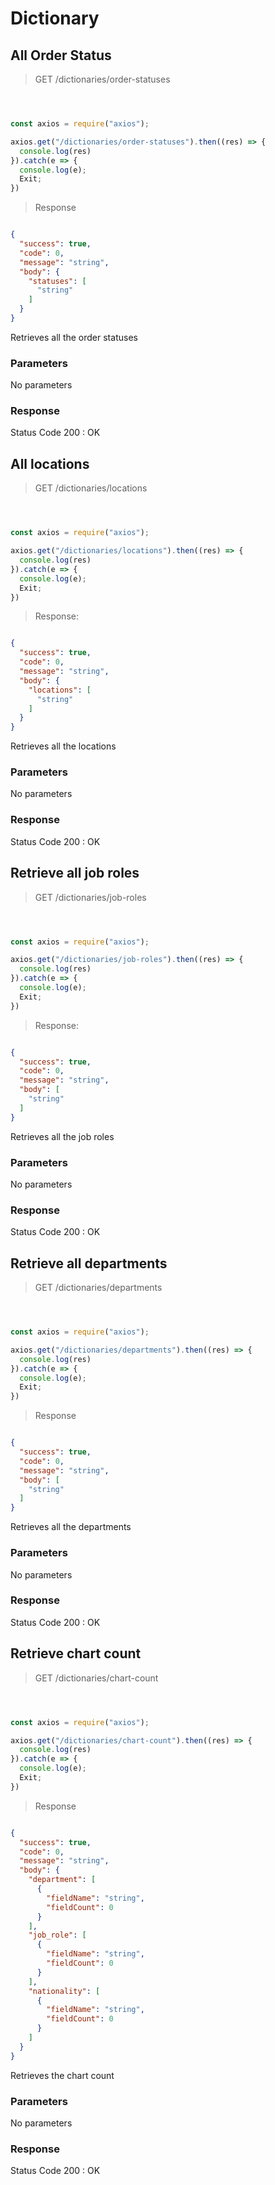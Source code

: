 # Dictionary

## All Order Status

> GET /dictionaries/order-statuses

```dart 

```

```shell

```

```javascript

const axios = require("axios");

axios.get("/dictionaries/order-statuses").then((res) => {
  console.log(res)
}).catch(e => {
  console.log(e);
  Exit;
})

```

> Response

```json

{
  "success": true,
  "code": 0,
  "message": "string",
  "body": {
    "statuses": [
      "string"
    ]
  }
}

```

Retrieves all the order statuses

### Parameters

No parameters

### Response

<aside class="success">
Status Code 200 : OK
</aside>

## All locations

> GET /dictionaries/locations

```dart

```

```shell

```

```javascript

const axios = require("axios");

axios.get("/dictionaries/locations").then((res) => {
  console.log(res)
}).catch(e => {
  console.log(e);
  Exit;
})

```

> Response:

```json

{
  "success": true,
  "code": 0,
  "message": "string",
  "body": {
    "locations": [
      "string"
    ]
  }
}

```

Retrieves all the locations

### Parameters

No parameters

### Response

<aside class="success">
Status Code 200 : OK
</aside>


## Retrieve all job roles

> GET /dictionaries/job-roles

```dart

```

```shell

```

```javascript

const axios = require("axios");

axios.get("/dictionaries/job-roles").then((res) => {
  console.log(res)
}).catch(e => {
  console.log(e);
  Exit;
})

```

> Response:

```json

{
  "success": true,
  "code": 0,
  "message": "string",
  "body": [
    "string"
  ]
}

```

Retrieves all the job roles

### Parameters

No parameters

### Response

<aside class="success">
Status Code 200 : OK
</aside>


## Retrieve all departments

> GET /dictionaries/departments

```dart

```

```shell

```

```javascript

const axios = require("axios");

axios.get("/dictionaries/departments").then((res) => {
  console.log(res)
}).catch(e => {
  console.log(e);
  Exit;
})

```

> Response

```json

{
  "success": true,
  "code": 0,
  "message": "string",
  "body": [
    "string"
  ]
}

```

Retrieves all the departments

### Parameters

No parameters

### Response

<aside class="success">
Status Code 200 : OK
</aside>



## Retrieve chart count

> GET /dictionaries/chart-count

```dart

```

```shell

```

```javascript

const axios = require("axios");

axios.get("/dictionaries/chart-count").then((res) => {
  console.log(res)
}).catch(e => {
  console.log(e);
  Exit;
})

```

> Response

```json

{
  "success": true,
  "code": 0,
  "message": "string",
  "body": {
    "department": [
      {
        "fieldName": "string",
        "fieldCount": 0
      }
    ],
    "job_role": [
      {
        "fieldName": "string",
        "fieldCount": 0
      }
    ],
    "nationality": [
      {
        "fieldName": "string",
        "fieldCount": 0
      }
    ]
  }
}

```

Retrieves the chart count

### Parameters

No parameters

### Response

<aside class="success">
Status Code 200 : OK
</aside>


